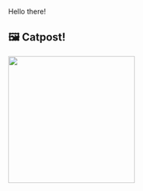 Hello there!



## 🖼️ Catpost!

<sub>
    <img src="https://cdn2.thecatapi.com/images/cnp.jpg" height="256">
</sub>

